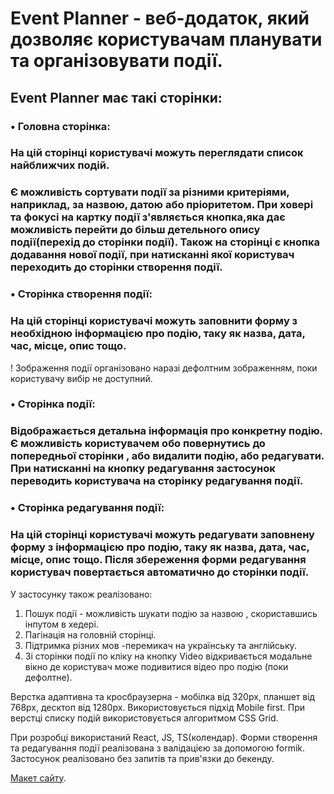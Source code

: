 
# Event Planner - веб-додаток, який дозволяє користувачам планувати та організовувати події. 

## Event Planner має такі сторінки:
### •	Головна сторінка:
### На цій сторінці користувачі можуть переглядати список найближчих подій.
### Є можливість сортувати події за різними критеріями, наприклад, за назвою, датою або пріоритетом. При ховері та фокусі на картку події з'являється кнопка,яка дає можливість перейти до більш детельного опису події(перехід до сторінки події). Також на сторінці є кнопка додавання нової події, при натисканні якої користувач переходить до  сторінки створення події.
### •	Сторінка створення події:
### На цій сторінці користувачі можуть заповнити форму з необхідною інформацією про подію, таку як назва, дата, час, місце, опис тощо. 
 ! Зображення події організовано наразі дефолтним зображенням, поки користувачу вибір не доступний.
### •	Сторінка події:
###  Відображається детальна інформація про конкретну подію. Є можливість користувачем обо повернутись до попередньої сторінки , або видалити подію, або редагувати. При натисканні на кнопку редагування застосунок переводить користувача на сторінку редагування події.
### •	Сторінка редагування події:
### На цій сторінці користувачі можуть редагувати заповнену форму з інформацією про подію, таку як назва, дата, час, місце, опис тощо. Після збереження форми редагування користувач повертається автоматично до сторінки події.
 
У застосунку також реалізовано:
1. Пошук події - можливість шукати подію за назвою ,  скориставшись інпутом в хедері. 
2. Пагінація на головній сторінці.
3. Підтримка різних мов -перемикач на українську та англійську.
4. Зі сторінки події  по кліку на кнопку Video відкривається модальне вікно де користувач може подивитися відео про подію (поки дефолтне).


Верстка адаптивна та кросбраузерна - мобілка від 320px, планшет від 768px, десктоп від 1280px.
Використовується підхід Mobile first.
При верстці списку подій використовується алгоритмом CSS Grid.

При розробці використаний React, JS, TS(колендар).
Форми створення та редагування події реалізована з валідацією за допомогою formik.
Застосунок реалізовано без запитів та прив'язки до бекенду.


[Макет сайту](https://www.figma.com/file/HxMha50XQyTUVGxOsIgDrM/Event-Planner_%D1%82%D0%B5%D1%81%D1%82%D0%BE%D0%B2%D0%B5?type=design&node-id=0-1&mode=design&t=8rWmsLtYJbxfe7RS-0).






